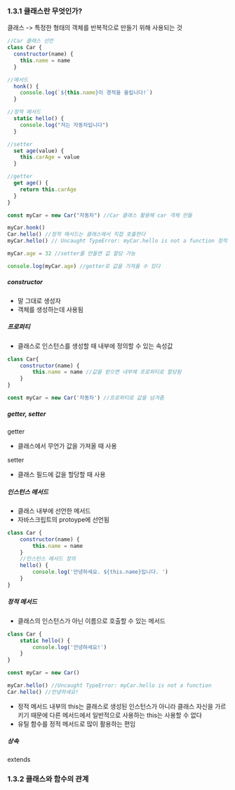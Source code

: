 ### 1.3.1 클래스란 무엇인가?
클래스 -> 특정한 형태의 객체를 반복적으로 만들기 위해 사용되는 것
```jsx
//Car 클래스 선언
class Car {
  constructor(name) {
    this.name = name
  }

//메서드
  honk() {
    console.log(`${this.name}이 경적을 울립니다!`)
  }

//정적 메서드
  static hello() {
    console.log("저는 자동차입니다")
  }

//setter
  set age(value) {
    this.carAge = value
  }

//getter
  get age() {
    return this.carAge
  }
}

const myCar = new Car("자동차") //Car 클래스 활용해 car 객체 만듦

myCar.honk() 
Car.hello() //정적 메서드는 클래스에서 직접 호출한다
myCar.hello() // Uncaught TypeError: myCar.hello is not a function 정적 메서드는 클래스로 만든 객체에서 호출할 수 없음

myCar.age = 32 //setter를 만들면 값 할당 가능

console.log(myCar.age) //getter로 값을 가져올 수 있다
```

##### constructor
- 말 그대로 생성자
- 객체를 생성하는데 사용됨

##### 프로퍼티
- 클래스로 인스턴스를 생성할 때 내부에 정의할 수 있는 속성값
```jsx
class Car{
	constructor(name) {
		this.name = name //값을 받으면 내부에 프로퍼티로 할당됨
	}
}

const myCar = new Car('자동차') //프로퍼티로 값을 넘겨줌
```

##### getter, setter
getter
- 클래스에서 무언가 값을 가져올 때 사용

setter
- 클래스 필드에 값을 할당할 때 사용

##### 인스턴스 메서드
- 클래스 내부에 선언한 메서드
- 자바스크립트의 protoype에 선언됨
```jsx
class Car {
	constructor(name) {
		this.name = name
	}
	//인스턴스 메서드 정의
	hello() {
		console.log('안녕하세요. ${this.name}입니다. ')
	}
}
```

##### 정적 메서드
- 클래스의 인스턴스가 아닌 이름으로 호출할 수 있는 메서드
```jsx
class Car {
	static hello() {
		console.log('안녕하세요!')
	}
}

const myCar = new Car()

myCar.hello() //Uncaught TypeError: myCar.hello is not a function
Car.hello() //안녕하세요!
```
- 정적 메서드 내부의 this는 클래스로 생성된 인스턴스가 아니라 클래스 자신을 가르키기 때문에 다른 메서드에서 일반적으로 사용하는 this는 사용할 수 없다
- 유틸 함수를 정적 메서드로 많이 활용하는 편임

##### 상속
extends

### 1.3.2 클래스와 함수의 관계
